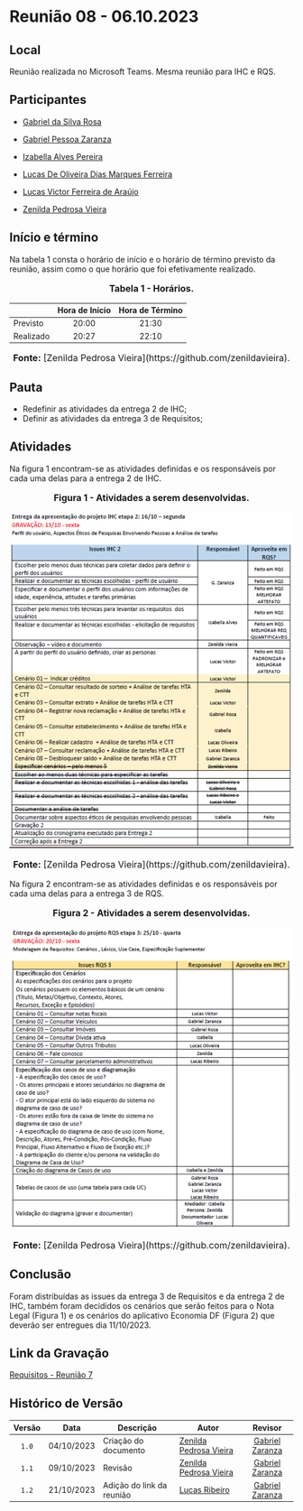 # Reunião 08 - 06.10.2023

## Local

Reunião realizada no Microsoft Teams.
Mesma reunião para IHC e RQS.

## Participantes

* [Gabriel da Silva Rosa](https://github.com/gabrielrosa09)
* [Gabriel Pessoa Zaranza](https://github.com/GZaranza)
* [Izabella Alves Pereira](https://github.com/izabellaalves)
* [Lucas De Oliveira Dias Marques Ferreira](https://github.com/LucasOliveiraDiasMarquesFerreira)

* [Lucas Victor Ferreira de Araújo](https://github.com/Lucas13032003)
* [Zenilda Pedrosa Vieira](https://github.com/zenildavieira)
  
## Início e término

Na tabela 1 consta o horário de início e o horário de término previsto da reunião, assim como o que horário que foi efetivamente realizado.

<div align="center">
<font size="3"><p style="text-align: center"><b>Tabela 1 - Horários.</b></p></font>
</div>

|               | Hora de Início   | Hora de Término   |
| ------------- | :--------------: | :---------------: |
| Previsto      |      20:00       |      21:30        |
| Realizado     |     20:27        |      22:10       |

<div align="center">
<font size="3"><p style="text-align: center"><b>Fonte:</b> [Zenilda Pedrosa Vieira](https://github.com/zenildavieira).</p></font>
</div>

## Pauta

* Redefinir as atividades da entrega 2 de IHC;
* Definir as atividades da entrega 3 de Requisitos;

## Atividades

Na figura 1 encontram-se as atividades definidas e os responsáveis por cada uma delas para a entrega 2 de IHC.

<div align="center">
<font size="3"><p style="text-align: center"><b>Figura 1 - Atividades a serem desenvolvidas.</b></p></font>
</div>

![Figura 1 - Atividades](/docs/imagens/atas/issues-IHC2-06-10-2023.png)

<div align="center">
<font size="3"><p style="text-align: center"><b>Fonte:</b> [Zenilda Pedrosa Vieira](https://github.com/zenildavieira).</p></font>
</div>

Na figura 2 encontram-se as atividades definidas e os responsáveis por cada uma delas para a entrega 3 de RQS.

<div align="center">
<font size="3"><p style="text-align: center"><b>Figura 2 - Atividades a serem desenvolvidas.</b></p></font>
</div>

![Figura 2 - Atividades](/docs/imagens/atas/issues_RQS3-06-10-2023.png)

<div align="center">
<font size="3"><p style="text-align: center"><b>Fonte:</b> [Zenilda Pedrosa Vieira](https://github.com/zenildavieira).</p></font>
</div>

## Conclusão

Foram distribuídas as issues da entrega 3 de Requisitos e da entrega 2 de IHC, também foram decididos os cenários que serão feitos para o Nota Legal (Figura 1) e os cenários do aplicativo Economia DF (Figura 2) que deverão ser entregues dia 11/10/2023.

## Link da Gravação

[Requisitos - Reunião 7](https://studio.youtube.com/video/VJnmLucABOY/edit)

## Histórico de Versão

|Versão|Data|Descrição|Autor|Revisor|
|:----:|----|---------|-----|:-------:|
|`1.0`|04/10/2023|Criação do documento|[Zenilda Pedrosa Vieira](https://github.com/zenildavieira)|[Gabriel Zaranza](https://github.com/GZaranza)|
|`1.1`|09/10/2023|Revisão|[Zenilda Pedrosa Vieira](https://github.com/zenildavieira)|[Gabriel Zaranza](https://github.com/GZaranza)|
|`1.2`|21/10/2023|Adição do link da reunião|[Lucas Ribeiro](https://github.com/lucassouzs)|[Gabriel Zaranza](https://github.com/GZaranza)|
